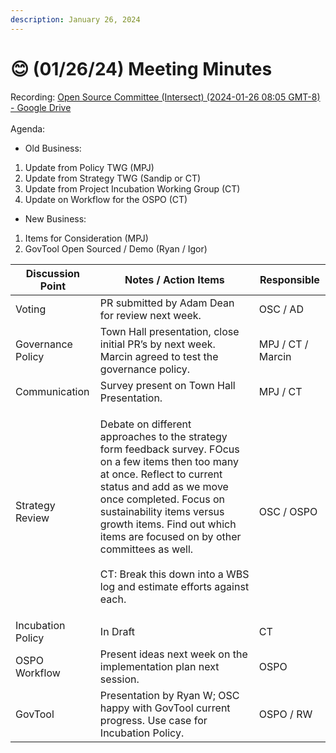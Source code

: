 ```yaml
---
description: January 26, 2024
---
```


# 😊 (01/26/24) Meeting Minutes

Recording: [Open Source Committee (Intersect) (2024-01-26 08:05 GMT-8) - Google Drive](https://drive.google.com/file/d/1xF0M9QWvK9uioFlthHPnmJGQ67fQ7Cq6/view)\
\
Agenda:

* Old Business:

1. Update from Policy TWG (MPJ)
2. Update from Strategy TWG (Sandip or CT)
3. Update from Project Incubation Working Group (CT)
4. Update on Workflow for the OSPO (CT)

* New Business:

1. Items for Consideration (MPJ)
2. GovTool Open Sourced / Demo (Ryan / Igor)

| Discussion Point  | Notes / Action Items                                                                                                                                                                                                                                                                                                                                                                  | Responsible       |
| ----------------- | ------------------------------------------------------------------------------------------------------------------------------------------------------------------------------------------------------------------------------------------------------------------------------------------------------------------------------------------------------------------------------------- | ----------------- |
| Voting            | PR submitted by Adam Dean for review next week.                                                                                                                                                                                                                                                                                                                                       | OSC / AD          |
| Governance Policy | Town Hall presentation, close initial PR’s by next week. Marcin agreed to test the governance policy.                                                                                                                                                                                                                                                                                 | MPJ / CT / Marcin |
| Communication     | Survey present on Town Hall Presentation.                                                                                                                                                                                                                                                                                                                                             | MPJ / CT          |
| Strategy Review   | <p>Debate on different approaches to the strategy form feedback survey. FOcus on a few items then too many at once. Reflect to current status and add as we move once completed. Focus on sustainability items versus growth items. Find out which items are focused on by other committees as well.<br><br>CT: Break this down into a WBS log and estimate efforts against each.</p> | OSC / OSPO        |
| Incubation Policy | In Draft                                                                                                                                                                                                                                                                                                                                                                              | CT                |
| OSPO Workflow     | Present ideas next week on the implementation plan next session.                                                                                                                                                                                                                                                                                                                      | OSPO              |
| GovTool           | Presentation by Ryan W; OSC happy with GovTool current progress. Use case for Incubation Policy.                                                                                                                                                                                                                                                                                      | OSPO / RW         |
